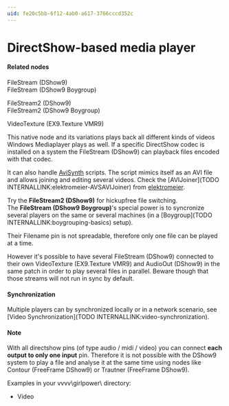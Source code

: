 ```yaml
---
uid: fe20c5bb-6f12-4ab0-a617-3766cccd352c
---
```


# DirectShow-based media player


#### Related nodes
<span class="node">FileStream (DShow9)</span>  
<span class="node">FileStream (DShow9 Boygroup)</span>  

<span class="node">FileStream2 (DShow9)</span>  
<span class="node">FileStream2 (DShow9 Boygroup)</span>  

<span class="node">VideoTexture (EX9.Texture VMR9)</span>  



This native node and its variations plays back all different kinds of videos Windows Mediaplayer plays as well. If a specific DirectShow codec is installed on a system the <span class="node">FileStream (DShow9)</span> can playback files encoded with that codec.  

It can also handle <a href="https://en.wikipedia.org/wiki/AviSynth" class="extURL" target="_blank">AviSynth</a> scripts. The script mimics itself as an AVI file and allows joining and editing several videos. Check the [AVIJoiner](TODO INTERNALLINK:elektromeier-AVSAVIJoiner) from <span class="user"><a href="https://vvvv.org/users/elektromeier" class="extURL" target="_blank">elektromeier</a></span>.  

Try the **FileStream2 (DShow9)** for hickupfree file switching.  
The **FileStream (DShow9 Boygroup)**'s special power is to syncronize several players on the same or several machines (in a [Boygroup](TODO INTERNALLINK:boygrouping-basics) setup).  

Their <span class="pin">Filename</span> pin is not spreadable, therefore only one file can be played at a time.  

However it's possible to have several <span class="node">FileStream (DShow9)</span> connected to their own <span class="node">VideoTexture (EX9.Texture VMR9)</span> and <span class="node">AudioOut (DShow9)</span> in the same patch in order to play several files in parallel. Beware though that those streams will not run in sync by default.  

#### Synchronization
Multiple players can by synchronized locally or in a network scenario, see [Video Synchronization](TODO INTERNALLINK:video-synchronization).  

#### Note

With all directshow pins (of type audio / midi / video) you can connect **each output to only one input** pin. Therefore it is not possible with the DShow9 system to play a file and analyse it at the same time using nodes like <span class="node">Contour (FreeFrame DShow9)</span> or <span class="node">Trautner (FreeFrame DShow9)</span>.   

Examples in your vvvv\girlpower\ directory:  
* Video  



